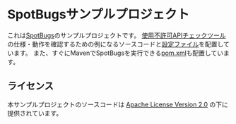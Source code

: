 # SpotBugsサンプルプロジェクト

これは[SpotBugs](http://spotbugs.readthedocs.io/ja/latest/index.html)のサンプルプロジェクトです。
[使用不許可APIチェックツール](../../unpublished-api/README.md)の仕様・動作を確認するための例になるソースコードと[設定ファイル](./spotbugs/published-config/production/ExampleOpenApi.config)を配置しています。
また、すぐにMavenでSpotBugsを実行できる[pom.xml](./pom.xml)も配置しています。

## ライセンス

本サンプルプロジェクトのソースコードは [Apache License Version 2.0](https://www.apache.org/licenses/LICENSE-2.0.txt) の下に提供されています。
